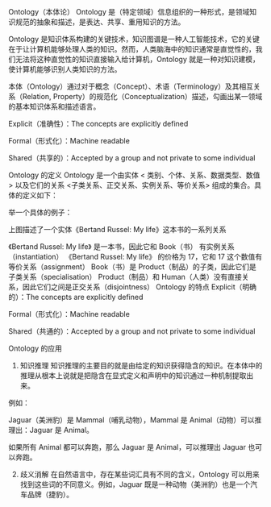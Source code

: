 Ontology（本体论）
Ontology 是（特定领域）信息组织的一种形式，是领域知识规范的抽象和描述，是表达、共享、重用知识的方法。

Ontology 是知识体系构建的关键技术，知识图谱是一种人工智能技术，它的关键在于让计算机能够处理人类的知识。然而，人类脑海中的知识通常是直觉性的，我们无法将这种直觉性的知识直接输入给计算机，Ontology 就是一种对知识建模，使计算机能够识别人类知识的方法。

本体（Ontology）通过对于概念（Concept）、术语（Terminology）及其相互关系（Relation, Property）的规范化（Conceptualization）描述，勾画出某一领域的基本知识体系和描述语言。

Explicit（准确性）：The concepts are explicitly defined

Formal（形式化）：Machine readable

Shared（共享的）：Accepted by a group and not private to some individual

Ontology 的定义
Ontology 是一个由实体 < 类别、个体、关系、数据类型、数值> 以及它们的关系 <子类关系、正交关系、实例关系、等价关系> 组成的集合。具体的定义如下：



举一个具体的例子：


上图描述了一个实体《Bertand Russel: My life》这本书的一系列关系

《Bertand Russel: My life》 是一本书，因此它和 Book（书） 有实例关系（instantiation）
《Bertand Russel: My life》 的价格为 17，它和 17 这个数值有等价关系（assignment）
Book（书）是 Product（制品）的子类，因此它们是子类关系（specialisation）
Product（制品）和 Human（人类）没有直接关系，因此它们之间是正交关系（disjointness）
Ontology 的特点
Explicit（明确的）：The concepts are explicitly defined

Formal（形式化）：Machine readable

Shared（共通的）：Accepted by a group and not private to some individual



Ontology 的应用
1. 知识推理
知识推理的主要目的就是由给定的知识获得隐含的知识。在本体中的推理从根本上说就是把隐含在显式定义和声明中的知识通过一种机制提取出来。

例如：



Jaguar（美洲豹）是 Mammal（哺乳动物），Mammal 是 Animal（动物）可以推理出：Jaguar 是 Animal。

如果所有 Animal 都可以奔跑，那么 Jaguar 是 Animal，可以推理出 Jaguar 也可以奔跑。

2. 歧义消解
在自然语言中，存在某些词汇具有不同的含义，Ontology 可以用来找到这些词的不同意义。例如，Jaguar 既是一种动物（美洲豹）也是一个汽车品牌（捷豹）。